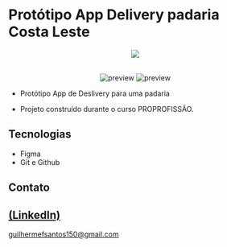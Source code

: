 # Protótipo App Delivery padaria Costa Leste

<div align="center">
  <img align="center" src="https://github.com/GuilhermeSK2/FIGMA-Prototipo-App-Delivery-Padaria/assets/139295562/e36b98a6-3d70-449c-b1af-76249780319c"></img>
  <br>
  <br>
  
  ![preview](https://github.com/GuilhermeSK2/FIGMA-Prototipo-App-Delivery-Padaria/assets/139295562/a68ecc91-c61b-484e-8026-cec58344efe9)
  ![preview](https://github.com/GuilhermeSK2/FIGMA-Prototipo-App-Delivery-Padaria/assets/139295562/04e65e71-f74c-4b84-afd6-5687c74b81ec)
</div>

 
 - Protótipo App de Deslivery para uma padaria

 - Projeto construído durante o curso PROPROFISSÃO.

## Tecnologias

- Figma
- Git e Github

## Contato
[(LinkedIn)](https://www.linkedin.com/in/guilherme-freitas-9901a220b/)
-----
guilhermefsantos150@gmail.com

